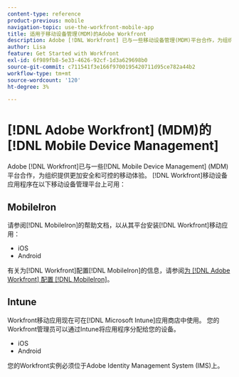 ```yaml
---
content-type: reference
product-previous: mobile
navigation-topic: use-the-workfront-mobile-app
title: 适用于移动设备管理(MDM)的Adobe Workfront
description: Adobe [!DNL Workfront] 已与一些移动设备管理(MDM)平台合作，为组织提供更加安全和可控的移动体验。
author: Lisa
feature: Get Started with Workfront
exl-id: 6f989fb8-5e33-4626-92cf-1d3a629698b0
source-git-commit: c711541f3e166f9700195420711d95ce782a44b2
workflow-type: tm+mt
source-wordcount: '120'
ht-degree: 3%

---
```


# [!DNL Adobe Workfront] (MDM)的[!DNL Mobile Device Management]

Adobe [!DNL Workfront]已与一些[!DNL Mobile Device Management] (MDM)平台合作，为组织提供更加安全和可控的移动体验。 [!DNL Workfront]移动设备应用程序在以下移动设备管理平台上可用：

## MobileIron

请参阅[!DNL MobileIron]的帮助文档，以从其平台安装[!DNL Workfront]移动应用：

* iOS
* Android

有关为[!DNL Workfront]配置[!DNL MobileIron]的信息，请参阅[为 [!DNL Adobe Workfront] 配置 [!DNL MobileIron]](../../../workfront-basics/mobile-apps/using-the-workfront-mobile-app/wf-mobileiron-configs.md)。

## Intune

Workfront移动应用现在可在[!DNL Microsoft Intune]应用商店中使用。 您的Workfront管理员可以通过Intune将应用程序分配给您的设备。

* iOS
* Android

您的Workfront实例必须位于Adobe Identity Management System (IMS)上。